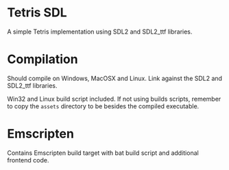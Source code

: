 # Tetris SDL

A simple Tetris implementation using SDL2 and SDL2_ttf libraries.

# Compilation

Should compile on Windows, MacOSX and Linux. Link against the SDL2 and SDL2_ttf libraries.

Win32 and Linux build script included. 
If not using builds scripts, remember to copy the `assets` directory to be besides the compiled executable.

# Emscripten

Contains Emscripten build target with bat build script and additional frontend code.